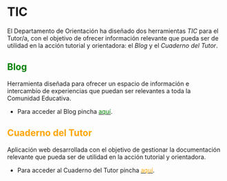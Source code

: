 
# TIC
El Departamento de Orientación ha diseñado dos herramientas *TIC* para el Tutor/a, con el objetivo de ofrecer información relevante que pueda ser de utilidad en la acción tutorial y orientadora:  el *Blog* y el *Cuaderno del Tutor*.

## <span style="color:green">Blog</span> 
Herramienta diseñada para ofrecer un espacio de información e intercambio de experiencias que puedan ser relevantes a toda la Comunidad Educativa.  

- Para acceder al Blog pincha [<span style="color:green">aquí</span>](https://nuestrodo.blogspot.com/search/label/Bienvenida).

## <span style="color:orange">Cuaderno del Tutor</span> 
Aplicación web desarrollada con el objetivo de gestionar la documentación relevante que pueda ser de utilidad en la acción tutorial y orientadora. 

- Para acceder al Cuaderno del Tutor pincha [<span style="color:orange">aquí</span>](http://rpubs.com/Raq/cuaderno_del_tutor).
